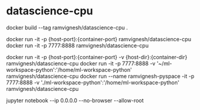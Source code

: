 # datascience-cpu

docker build --tag ramvignesh/datascience-cpu .

docker run -it -p {host-port}:{container-port} ramvignesh/datascience-cpu <br/>
docker run -it -p 7777:8888 ramvignesh/datascience-cpu


docker run -it -p {host-port}:{container-port} -v {host-dir}:{container-dir} ramvignesh/datascience-cpu
docker run -it -p 7777:8888 -v '~/ml-workspace-python':'/home/ml-workspace-python' ramvignesh/datascience-cpu
docker run --name ramvignesh-pyspace -it -p 7777:8888 -v './ml-workspace-python':'/home/ml-workspace-python' ramvignesh/datascience-cpu


jupyter notebook --ip 0.0.0.0  --no-browser --allow-root

